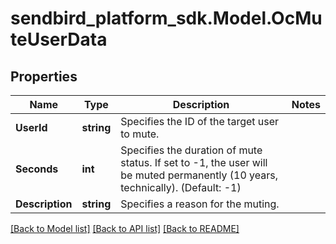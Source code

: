 
# sendbird_platform_sdk.Model.OcMuteUserData

## Properties

Name | Type | Description | Notes
------------ | ------------- | ------------- | -------------
**UserId** | **string** | Specifies the ID of the target user to mute. | 
**Seconds** | **int** | Specifies the duration of mute status. If set to -1, the user will be muted permanently (10 years, technically). (Default: -1) | 
**Description** | **string** | Specifies a reason for the muting. | 

[[Back to Model list]](../README.md#documentation-for-models)
[[Back to API list]](../README.md#documentation-for-api-endpoints)
[[Back to README]](../README.md)

